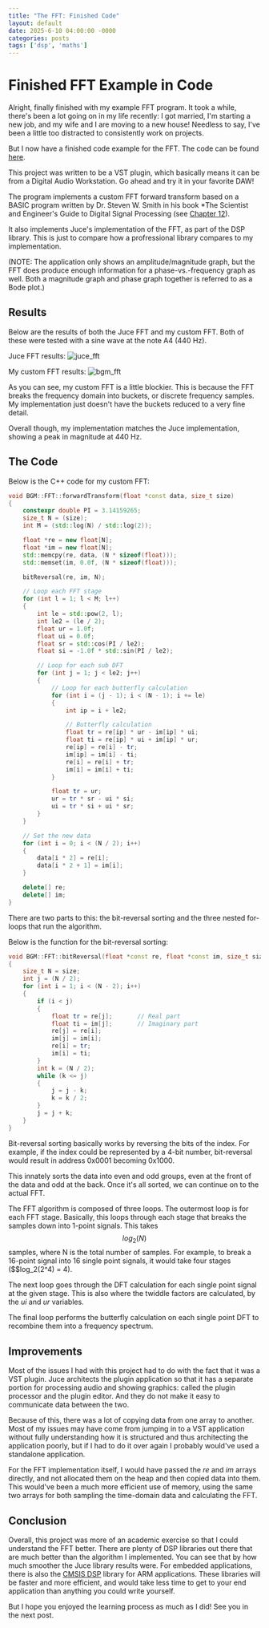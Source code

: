 ```yaml
---
title: "The FFT: Finished Code"
layout: default
date: 2025-6-10 04:00:00 -0000
categories: posts
tags: ['dsp', 'maths']
---
```


# Finished FFT Example in Code

Alright, finally finished with my example FFT program. 
It took a while, there's been a lot going on in my life 
recently: I got married, I'm starting a new job, and my 
wife and I are moving to a new house! Needless to say, 
I've been a little too distracted to consistently work on 
projects. 

But I now have a finished code example for the FFT. 
The code can be found [here](https://github.com/bgmichelsen/BGM_FFT).

This project was written to be a VST plugin, which basically means 
it can be from a Digital Audio Workstation. Go ahead and try it in 
your favorite DAW!

The program implements a custom FFT forward transform based on 
a BASIC program written by Dr. Steven W. Smith in his book 
*The Scientist and Engineer's Guide to Digital Signal Processing (see 
[Chapter 12](https://www.dspguide.com/ch12.htm)). 

It also implements Juce's implementation of the FFT, as part of the DSP 
library. This is just to compare how a profressional library compares to 
my implementation. 

(NOTE: The application only shows an amplitude/magnitude graph, but the 
FFT does produce enough information for a phase-vs.-frequency graph as 
well. Both a magnitude graph and phase graph together is referred to as a 
Bode plot.) 

## Results

Below are the results of both the Juce FFT and my custom FFT. Both of these 
were tested with a sine wave at the note A4 (440 Hz). 

Juce FFT results:
![juce_fft](/img/fft/fft_example_juce.PNG)

My custom FFT results:
![bgm_fft](/img/fft/fft_example_bgm.PNG)

As you can see, my custom FFT is a little blockier. This is because the 
FFT breaks the frequency domain into buckets, or discrete frequency samples. 
My implementation just doesn't have the buckets reduced to a very fine detail. 

Overall though, my implementation matches the Juce implementation, showing a peak 
in magnitude at 440 Hz.

## The Code

Below is the C++ code for my custom FFT: 

```cpp
void BGM::FFT::forwardTransform(float *const data, size_t size)
{
    constexpr double PI = 3.14159265;
    size_t N = (size);
    int M = (std::log(N) / std::log(2));

    float *re = new float[N];
    float *im = new float[N];
    std::memcpy(re, data, (N * sizeof(float)));
    std::memset(im, 0.0f, (N * sizeof(float)));

    bitReversal(re, im, N);

    // Loop each FFT stage
    for (int l = 1; l < M; l++)
    {
        int le = std::pow(2, l);
        int le2 = (le / 2);
        float ur = 1.0f;
        float ui = 0.0f;
        float sr = std::cos(PI / le2);
        float si = -1.0f * std::sin(PI / le2);

        // Loop for each sub DFT
        for (int j = 1; j < le2; j++)
        {
            // Loop for each butterfly calculation
            for (int i = (j - 1); i < (N - 1); i += le)
            {
                int ip = i + le2;

                // Butterfly calculation
                float tr = re[ip] * ur - im[ip] * ui;
                float ti = re[ip] * ui + im[ip] * ur;
                re[ip] = re[i] - tr;
                im[ip] = im[i] - ti;
                re[i] = re[i] + tr;
                im[i] = im[i] + ti;
            }

            float tr = ur;
            ur = tr * sr - ui * si;
            ui = tr * si + ui * sr;
        }
    }

    // Set the new data
    for (int i = 0; i < (N / 2); i++)
    {
        data[i * 2] = re[i];
        data[i * 2 + 1] = im[i];
    }

    delete[] re;
    delete[] im;
}
```

There are two parts to this: the bit-reversal sorting and 
the three nested for-loops that run the algorithm. 

Below is the function for the bit-reversal sorting: 

```cpp
void BGM::FFT::bitReversal(float *const re, float *const im, size_t size)
{
    size_t N = size;
    int j = (N / 2);
    for (int i = 1; i < (N - 2); i++)
    {
        if (i < j)
        {
            float tr = re[j];       // Real part
            float ti = im[j];       // Imaginary part
            re[j] = re[i];
            im[j] = im[i];
            re[i] = tr;
            im[i] = ti;
        }
        int k = (N / 2);
        while (k <= j)
        {
            j = j - k;
            k = k / 2;
        }
        j = j + k;
    }
}
```

Bit-reversal sorting basically works by reversing the bits of the 
index. For example, if the index could be represented by a 4-bit 
number, bit-reversal would result in address 0x0001 becoming 0x1000. 

This innately sorts the data into even and odd groups, even 
at the front of the data and odd at the back. Once it's all sorted, 
we can continue on to the actual FFT.

The FFT algorithm is composed of three loops. The outermost loop is 
for each FFT stage. Basically, this loops through each stage that breaks 
the samples down into 1-point signals. This takes $$log_2(N)$$ samples, 
where N is the total number of samples. For example, to break a 16-point 
signal into 16 single point signals, it would take four stages ($$log_2(2^4) = 4). 

The next loop goes through the DFT calculation for each single point signal at the given 
stage. This is also where the twiddle factors are calculated, by the *ui* and *ur* 
variables. 

The final loop performs the butterfly calculation on each single point DFT to 
recombine them into a frequency spectrum. 

## Improvements

Most of the issues I had with this project had to do with the fact that it 
was a VST plugin. Juce architects the plugin application so that it has a 
separate portion for processing audio and showing graphics: called the plugin 
processor and the plugin editor. And they do not make it easy to communicate 
data between the two. 

Because of this, there was a lot of copying data from one array to another. 
Most of my issues may have come from jumping in to a VST application without 
fully understanding how it is structured and thus architecting the application 
poorly, but if I had to do it over again I probably would've used a standalone 
application.

For the FFT implementation itself, I would have passed the *re* and *im* arrays 
directly, and not allocated them on the heap and then copied data into them. 
This would've been a much more efficient use of memory, using the same two 
arrays for both sampling the time-domain data and calculating the FFT.

## Conclusion

Overall, this project was more of an academic exercise so that I could understand 
the FFT better. There are plenty of DSP libraries out there that are much better 
than the algorithm I implemented. You can see that by how much smoother the Juce 
library results were. For embedded applications, there is also the [CMSIS DSP](https://arm-software.github.io/CMSIS_5/DSP/html/index.html) library for ARM applications. These libraries 
will be faster and more efficient, and would take less time to get to your end application 
than anything you could write yourself. 

But I hope you enjoyed the learning process as much as I did! See you in the next post.